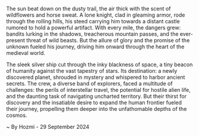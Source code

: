 
The sun beat down on the dusty trail, the air thick with the scent of wildflowers and horse sweat. A lone knight, clad in gleaming armor, rode through the rolling hills, his steed carrying him towards a distant castle rumored to hold a powerful artifact. With every mile, the dangers grew: bandits lurking in the shadows, treacherous mountain passes, and the ever-present threat of wild beasts. But the allure of glory and the promise of the unknown fueled his journey, driving him onward through the heart of the medieval world.

The sleek silver ship cut through the inky blackness of space, a tiny beacon of humanity against the vast tapestry of stars. Its destination: a newly discovered planet, shrouded in mystery and whispered to harbor ancient secrets. The crew, a diverse band of explorers, faced a multitude of challenges: the perils of interstellar travel, the potential for hostile alien life, and the daunting task of navigating uncharted territory. But their thirst for discovery and the insatiable desire to expand the human frontier fueled their journey, propelling them deeper into the unfathomable depths of the cosmos. 

~ By Hozmi - 29 September 2024
